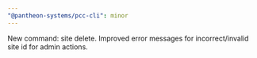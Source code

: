```yaml
---
"@pantheon-systems/pcc-cli": minor
---
```


New command: site delete.
Improved error messages for incorrect/invalid site id for admin actions.
